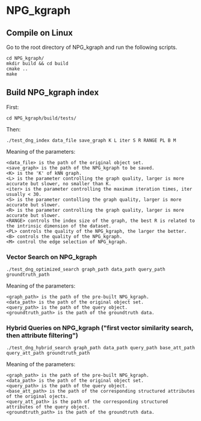 # NPG_kgraph

## Compile on Linux

Go to the root directory of NPG_kgraph and run the following scripts.    

```shell
cd NPG_kgraph/
mkdir build && cd build
cmake ..
make
```

## Build NPG_kgraph index
First: 

```shell
cd NPG_kgraph/build/tests/
```

Then: 

```shell
./test_dng_index data_file save_graph K L iter S R RANGE PL B M
```

Meaning of the parameters:    

```
<data_file> is the path of the original object set.
<save_graph> is the path of the NPG_kgraph to be saved.
<K> is the 'K' of kNN graph.
<L> is the parameter controlling the graph quality, larger is more accurate but slower, no smaller than K.
<iter> is the parameter controlling the maximum iteration times, iter usually < 30.
<S> is the parameter contolling the graph quality, larger is more accurate but slower.
<R> is the parameter controlling the graph quality, larger is more accurate but slower.
<RANGE> controls the index size of the graph, the best R is related to the intrinsic dimension of the dataset.
<PL> controls the quality of the NPG_kgraph, the larger the better.
<B> controls the quality of the NPG_kgraph.
<M> control the edge selection of NPG_kgraph.
```

### Vector Search on NPG_kgraph
```shell
./test_dng_optimized_search graph_path data_path query_path groundtruth_path
```

Meaning of the parameters:    

```
<graph_path> is the path of the pre-built NPG_kgraph.
<data_path> is the path of the original object set.
<query_path> is the path of the query object.
<groundtruth_path> is the path of the groundtruth data.
```
### Hybrid Queries on NPG_kgraph ("first vector similarity search, then attribute filtering")
```shell
./test_dng_hybrid_search graph_path data_path query_path base_att_path query_att_path groundtruth_path
```

Meaning of the parameters:  

```
<graph_path> is the path of the pre-built NPG_kgraph.
<data_path> is the path of the original object set.
<query_path> is the path of the query object.
<base_att_path> is the path of the corresponding structured attributes of the original ojects.
<query_att_path> is the path of the corresponding structured attributes of the query object.
<groundtruth_path> is the path of the groundtruth data.
```